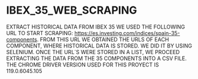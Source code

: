 # IBEX_35_WEB_SCRAPING
EXTRACT HISTORICAL DATA FROM IBEX 35
WE USED THE FOLLOWING URL TO START SCRAPING: https://es.investing.com/indices/spain-35-components. FROM THIS URL WE OBTAINED THE URLS OF EACH COMPONENT, WHERE HISTORICAL DATA IS STORED.
WE DID IT BY USING SELENIUM. ONCE THE URL´S WERE STORED IN A LIST, WE PROCEED EXTRACTING THE DATA FROM THE 35 COMPONENTS INTO A CSV FILE. 
THE CHROME DRIVER VERSION USED FOR THIS PROYECT IS 119.0.6045.105	
